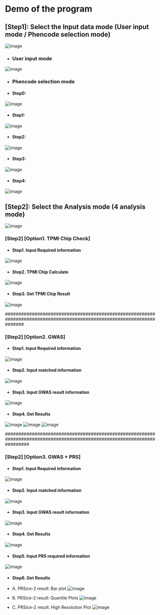 # Demo of the program

## [Step1]: Select the Input data mode (User input mode / Phencode selection mode)

![image](https://github.com/wangterry88/GenePipeline-windows/assets/49865575/d0e7f61b-4b34-4339-9b06-43a2956ba7b3)

+ ### User input mode 

![image](https://github.com/wangterry88/GenePipeline-windows/assets/49865575/a627c16a-73eb-4e22-b020-9d706bf90e24)

+ ### Phencode selection mode 

+ #### Step0:
![image](https://github.com/wangterry88/GenePipeline-windows/assets/49865575/c3b6e6fb-61ef-4b06-bce8-2280d2366146)

+ #### Step1:
![image](https://github.com/wangterry88/GenePipeline-windows/assets/49865575/3a0aee1a-d8e6-47ca-a02c-c54991396588)

+ #### Step2:
![image](https://github.com/wangterry88/GenePipeline-windows/assets/49865575/ca510c1a-becc-4fe1-8937-fbeaaefb1f52)

+ #### Step3:
![image](https://github.com/wangterry88/GenePipeline-windows/assets/49865575/33565af5-2211-44be-b924-866ac9e3cd35)

+ #### Step4:
![image](https://github.com/wangterry88/GenePipeline-windows/assets/49865575/80d9560c-a018-461c-8b0a-9e16ffc15e21)

## [Step2]: Select the Analysis mode (4 analysis mode)

![image](https://github.com/wangterry88/GenePipeline-windows/assets/49865575/a2acc67a-eace-4f8c-96e2-a6b9ee75b61b)

### [Step2] [Option1. TPMI Chip Check] 

+ #### Step1. Input Required information

![image](https://github.com/wangterry88/GenePipeline-windows/assets/49865575/c4f4ed9f-5e97-48de-b87a-13b4d46bf35b)

+ #### Step2. TPMI Chip Calculate

![image](https://github.com/wangterry88/GenePipeline-windows/assets/49865575/b864d69f-c847-4f64-9535-f51a16543a8e)

+ #### Step3. Get TPMI Chip Result

![image](https://github.com/wangterry88/GenePipeline-windows/assets/49865575/68039798-3f1d-4a67-afbc-bbdbac258f10)

#######################################################################################################################

### [Step2] [Option2. GWAS]

+ #### Step1. Input Required information

![image](https://github.com/wangterry88/GenePipeline-windows/assets/49865575/6d71a1d7-b752-463a-a69d-1b0b249fd9e1)

+ #### Step2. Input matched information

![image](https://github.com/wangterry88/GenePipeline-windows/assets/49865575/bb87162a-4243-4d72-9e8c-470ab95e9e76)

+ #### Step3. Input GWAS result information

![image](https://github.com/wangterry88/GenePipeline-windows/assets/49865575/7562a929-4225-4e43-8fac-e75d22823dd9)

+ #### Step4. Get Results

![image](https://github.com/wangterry88/GenePipeline-windows/assets/49865575/11d96ceb-01d5-49ab-a742-229ffe6cca55)
![image](https://github.com/wangterry88/GenePipeline-windows/assets/49865575/ff48455f-88c3-4744-955f-4b0ff557bfc7)
![image](https://github.com/wangterry88/GenePipeline-windows/assets/49865575/740f1766-c965-4415-87a1-3e2e2827d8d7)

#########################################################################################################################

### [Step2] [Option3. GWAS + PRS]

+ #### Step1. Input Required information

![image](https://github.com/wangterry88/GenePipeline-windows/assets/49865575/6d71a1d7-b752-463a-a69d-1b0b249fd9e1)

+ #### Step2. Input matched information

![image](https://github.com/wangterry88/GenePipeline-windows/assets/49865575/bb87162a-4243-4d72-9e8c-470ab95e9e76)

+ #### Step3. Input GWAS result information

![image](https://github.com/wangterry88/GenePipeline-windows/assets/49865575/7562a929-4225-4e43-8fac-e75d22823dd9)

+ #### Step4. Get Results
  
![image](https://github.com/wangterry88/GenePipeline-windows/assets/49865575/11d96ceb-01d5-49ab-a742-229ffe6cca55)

+ #### Step5. Input PRS required information

![image](https://github.com/wangterry88/GenePipeline-windows/assets/49865575/bb59d30b-7655-408e-9b88-c6d95ae3e895)

+ #### Step6. Get Results

+ A. PRSice-2 result: Bar plot
![image](https://github.com/wangterry88/GenePipeline-windows/assets/49865575/0ca4a49f-c4df-4b8f-8d21-1095c7d41c83)

+ B. PRSice-2 result: Quantile Plots
![image](https://github.com/wangterry88/GenePipeline-windows/assets/49865575/7af32f90-1593-4fb7-9670-94164248ca7a)

+ C. PRSice-2 result: High Resolution Plot
![image](https://github.com/wangterry88/GenePipeline-windows/assets/49865575/95dd2c12-7b72-4b40-ab0d-e45a0278e502)


